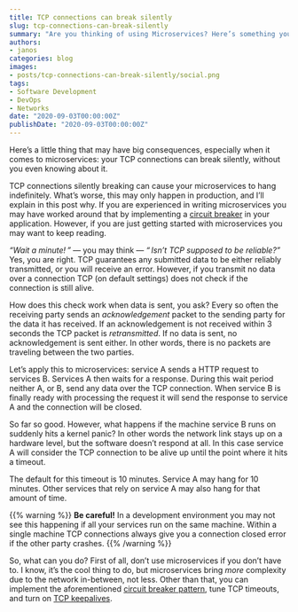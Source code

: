 ```yaml
---
title: TCP connections can break silently
slug: tcp-connections-can-break-silently
summary: "Are you thinking of using Microservices? Here’s something you may not know: TCP connections can break entirely silently."
authors:
- janos
categories: blog
images:
- posts/tcp-connections-can-break-silently/social.png
tags:
- Software Development
- DevOps
- Networks
date: "2020-09-03T00:00:00Z"
publishDate: "2020-09-03T00:00:00Z"
---
```


Here’s a little thing that may have big consequences, especially when it comes to microservices: your TCP connections can break silently, without you even knowing about it.

TCP connections silently breaking can cause your microservices to hang indefinitely. What’s worse, this may only happen in production, and I’ll explain in this post why. If you are experienced in writing microservices you may have worked around that by implementing a [circuit breaker](https://martinfowler.com/bliki/CircuitBreaker.html) in your application. However, if you are just getting started with microservices you may want to keep reading.

*“Wait a minute! ”* &mdash; you may think &mdash; *“ Isn’t TCP supposed to be reliable?”* Yes, you are right. TCP guarantees any submitted data to be either reliably transmitted, or you will receive an error. However, if you transmit no data over a connection TCP (on default settings) does not check if the connection is still alive.

How does this check work when data is sent, you ask? Every so often the receiving party sends an *acknowledgement* packet to the sending party for the data it has received. If an acknowledgement is not received within 3 seconds the TCP packet is *retransmitted*. If no data is sent, no acknowledgement is sent either. In other words, there is no packets are traveling between the two parties.

Let’s apply this to microservices: service A sends a HTTP request to services B. Services A then waits for a response. During this wait period neither A, or B, send any data over the TCP connection. When service B is finally ready with processing the request it will send the response to service A and the connection will be closed.

So far so good. However, what happens if the machine service B runs on suddenly hits a kernel panic? In other words the network link stays up on a hardware level, but the software doesn’t respond at all. In this case service A  will consider the TCP connection to be alive up until the point where it hits a timeout.

The default for this timeout is 10 minutes. Service A may hang for 10 minutes. Other services that rely on service A may also hang for that amount of time.

{{% warning %}}
**Be careful!** In a development environment you may not see this happening if all your services run on the same machine. Within a single machine TCP connections always give you a connection closed error if the other party crashes. 
{{% /warning %}}

So, what can you do? First of all, don’t use microservices if you don’t have to. I know, it’s the cool thing to do, but microservices bring *more* complexity due to the network in-between, not less. Other than that, you can implement the aforementioned [circuit breaker pattern](https://martinfowler.com/bliki/CircuitBreaker.html), tune TCP timeouts, and turn on [TCP keepalives](https://tldp.org/HOWTO/TCP-Keepalive-HOWTO/overview.html).